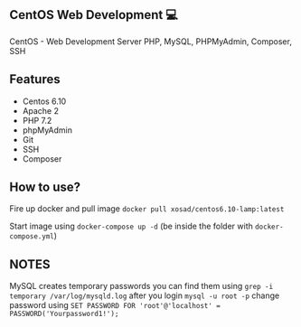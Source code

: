 ## CentOS Web Development 💻
CentOS - Web Development Server PHP, MySQL, PHPMyAdmin, Composer, SSH

## Features
<ul>
<li>Centos 6.10</li>
<li>Apache 2</li>
<li>PHP 7.2</li>
<li>phpMyAdmin</li>
<li>Git</li>
<li>SSH</li>
<li>Composer</li>
</ul>

## How to use?
Fire up docker and pull image `docker pull xosad/centos6.10-lamp:latest`

Start image using `docker-compose up -d` (be inside the folder with `docker-compose.yml`)

## NOTES
MySQL creates temporary passwords you can find them using `grep -i temporary /var/log/mysqld.log` after you login `mysql -u root -p` change password using `SET PASSWORD FOR 'root'@'localhost' = PASSWORD('Yourpassword1!');`
